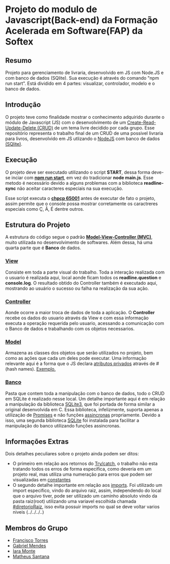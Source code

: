 # Projeto do modulo de Javascript(Back-end) da Formação Acelerada em Software(FAP) da Softex

## Resumo

Projeto para gerenciamento de livraria, desenvolvido em JS com Node.JS e com banco de dados (SQlite). Sua execução é através do comando "npm run start". Está dividido em 4 partes: visualizar, controlador, modelo e o banco de dados.

## Introdução

O projeto teve como finalidade mostrar o conhecimento adquirido durante o módulo de Javascript (JS) com o desenvolvimento de um [Create-Read-Update-Delete (CRUD)](https://developer.mozilla.org/pt-BR/docs/Glossary/CRUD) de um tema livre decidido por cada grupo. Esse repositório representa o trabalho final de um CRUD de uma possivel livraria para livros, desenvolvido em JS utlizando o [NodeJS](https://nodejs.org/en/about) com banco de dados [(SQlite)](https://www.sqlite.org/about.html).

## Execução

O projeto deve ser executado utilizando o script **START**, dessa forma deve-se inciar com [**npm run start**](https://github.com/absoll/Softex-Projeto01-CRUD/blob/main/package.json#L10), em vez do tradicionar **node main.js**. Esse metodo é necessário devido a alguns problemas com a biblioteca **readline-sync** não aceitar caracteres especiais na sua execução.

Esse script executa o [**chpcp 65001**](https://ss64.com/nt/chcp.html) antes de executar de fato o projeto, assim permite que o console possa mostrar corretamente os caractreres especiais como Ç, Ã, É dentre outros.

## Estrutura do Projeto

A estrutura do código segue o padrão [**Model-View-Controller (MVC)**](https://www.devmedia.com.br/introducao-ao-padrao-mvc/29308), muito utilizada no desenvolvimento de softwares. Além dessa, há uma quarta parte que é **Banco** de dados.

### [View](https://github.com/absoll/Softex-Projeto01-CRUD/tree/main/view)

Consiste em toda a parte visual do trabalho. Toda a interação realizada com o usuario é realizada aqui, local aonde ficam todos os **readline.question** e **console.log**. O resultado obtido do Controller também é executado aqui, mostrando ao usuário o sucesso ou falha na realização da sua ação.

### [Controller](https://github.com/absoll/Softex-Projeto01-CRUD/tree/main/controller)

Aonde ocorre a maior troca de dados de toda a aplicação. O **Controller** recebe os dados do usuario através da View e com essa informação executa a operação requerida pelo usuario, acessando a comunicação com o Banco de dados e trabalhando com os objetos necessarios.

### [Model](https://github.com/absoll/Softex-Projeto01-CRUD/tree/main/model)

Armazena as classes dos objetos que serão utilizados no projeto, bem como as ações que cada um deles pode executar. Uma informação relevante aqui é a forma que o JS declara [atributos privados](https://developer.mozilla.org/en-US/docs/Web/JavaScript/Reference/Classes/Private_class_fields) através de # (hash names). [Exemplo.](https://github.com/absoll/Softex-Projeto01-CRUD/blob/main/model/livroModel.js#L13)

### [Banco](https://github.com/absoll/Softex-Projeto01-CRUD/tree/main/banco)

Pasta que contem toda a manipulação com o banco de dados, todo o CRUD em SQLite é realizado nesse local. Um detalhe importante aqui é em relação a manipulação da biblioteca [SQLite3](https://www.npmjs.com/package/sqlite3), que foi portada de forma similar a original desenvolvida em C. Essa biblioteca, infelizmente, suporta apenas a utilização de [Promises](https://developer.mozilla.org/pt-BR/docs/Web/JavaScript/Reference/Global_Objects/Promise) e não funções [assincronas](https://developer.mozilla.org/pt-BR/docs/Web/JavaScript/Reference/Statements/async_function) propriamente. Devido a isso, uma segunda biblioteca [SQLite](https://www.npmjs.com/package/sqlite) foi instalada para facilitar a manipulação do banco utilizando funções assincronas.

## Informações Extras

Dois detalhes peculiares sobre o projeto ainda podem ser ditos:

- O primeiro em relação aos retornos do [Try/catch](https://developer.mozilla.org/en-US/docs/Web/JavaScript/Reference/Statements/try...catch), o trabalho não esta tratando todos os erros de forma especifica, como deveria em um projeto real, mas utiliza uma numeração para erros que podem ser visualizadas em [constantes](https://github.com/absoll/Softex-Projeto01-CRUD/blob/main/constantes.js)
- O segundo detalhe importante em relação aos [imports](https://developer.mozilla.org/pt-BR/docs/Web/JavaScript/Reference/Statements/import). Foi utilizado um import especifico, vindo do arquivo raiz, assim, independendo do local que o arquivo tiver, pode ser utilizado um caminho absoluto vindo da pasta raiz(root) utilizando uma variavel escolhida chamada [#diretorioRaiz](https://github.com/absoll/Softex-Projeto01-CRUD/blob/main/package.json#L15-L18), isso evita possuir imports no qual se deve voltar varios niveis (../../../..)

## Membros do Grupo

- [Francisco Torres](https://github.com/absoll)
- [Gabriel Mendes](https://github.com/GabrielMendes94)
- [Iara Monte](https://github.com/IaraLMonte)
- [Matheus Santana](https://github.com/matheusfsantana)
